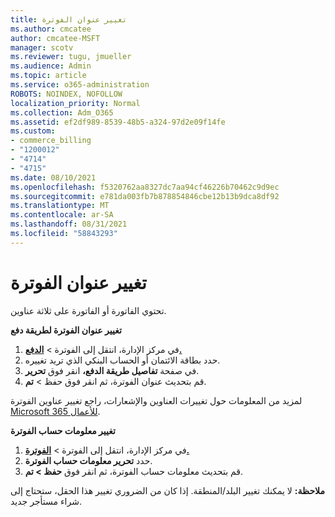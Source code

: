 ```yaml
---
title: تغيير عنوان الفوترة
ms.author: cmcatee
author: cmcatee-MSFT
manager: scotv
ms.reviewer: tugu, jmueller
ms.audience: Admin
ms.topic: article
ms.service: o365-administration
ROBOTS: NOINDEX, NOFOLLOW
localization_priority: Normal
ms.collection: Adm_O365
ms.assetid: ef2df989-8539-48b5-a324-97d2e09f14fe
ms.custom:
- commerce_billing
- "1200012"
- "4714"
- "4715"
ms.date: 08/10/2021
ms.openlocfilehash: f5320762aa8327dc7aa94cf46226b70462c9d9ec
ms.sourcegitcommit: e781da003fb7b878854846cbe12b13b9dca8df92
ms.translationtype: MT
ms.contentlocale: ar-SA
ms.lasthandoff: 08/31/2021
ms.locfileid: "58843293"
---
```

# <a name="change-your-billing-address"></a>تغيير عنوان الفوترة

تحتوي الفاتورة أو الفاتورة على ثلاثة عناوين.

**تغيير عنوان الفوترة لطريقة دفع**

1. في مركز الإدارة، انتقل إلى الفوترة > **[الدفع.](https://go.microsoft.com/fwlink/p/?linkid=2018806)**
2. حدد بطاقة الائتمان أو الحساب البنكي الذي تريد تغييره.
3. في صفحة **تفاصيل طريقة الدفع،** انقر فوق **تحرير**.
4. قم بتحديث عنوان الفوترة، ثم انقر فوق حفظ > **تم**.

لمزيد من المعلومات حول تغييرات العناوين والإشعارات، راجع تغيير عناوين الفوترة [Microsoft 365 للأعمال](https://docs.microsoft.com/microsoft-365/commerce/billing-and-payments/change-your-billing-addresses).

**تغيير معلومات حساب الفوترة**

1. في مركز الإدارة، انتقل إلى الفوترة > **[الفوترة.](https://admin.microsoft.com/Adminportal/Home?source=applauncher#/BillingAccounts/billing-accounts)**
2. حدد **تحرير معلومات حساب الفوترة**.
3. قم بتحديث معلومات حساب الفوترة، ثم انقر فوق **حفظ > تم**.

**ملاحظة:** لا يمكنك تغيير البلد/المنطقة. إذا كان من الضروري تغيير هذا الحقل، ستحتاج إلى شراء مستأجر جديد.
